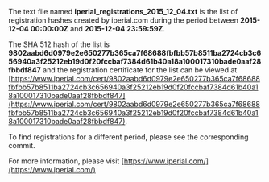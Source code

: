 The text file named **iperial_registrations_2015_12_04.txt** is the list of registration hashes created by iperial.com during the period between **2015-12-04 00:00:00Z** and **2015-12-04 23:59:59Z**.

The SHA 512 hash of the list is **9802aabd6d0979e2e650277b365ca7f68688fbfbb57b8511ba2724cb3c656940a3f25212eb19d0f20fccbaf7384d61b40a18a100017310bade0aaf28fbbdf847** and the registration certificate for the list can be viewed at [https://www.iperial.com/cert/9802aabd6d0979e2e650277b365ca7f68688fbfbb57b8511ba2724cb3c656940a3f25212eb19d0f20fccbaf7384d61b40a18a100017310bade0aaf28fbbdf847](https://www.iperial.com/cert/9802aabd6d0979e2e650277b365ca7f68688fbfbb57b8511ba2724cb3c656940a3f25212eb19d0f20fccbaf7384d61b40a18a100017310bade0aaf28fbbdf847).

To find registrations for a different period, please see the corresponding commit.

For more information, please visit [https://www.iperial.com/](https://www.iperial.com/)
